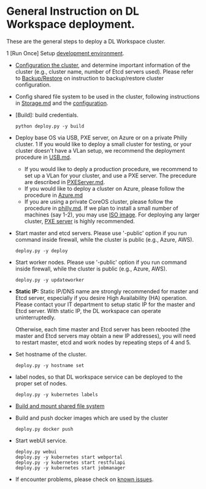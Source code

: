 # General Instruction on DL Workspace deployment. 

These are the general steps to deploy a DL Workspace cluster. 

1 [Run Once] Setup [development environment](../../DevEnvironment/Readme.md).  

* [Configuration the cluster](configuration/Readme.md), and determine important information of the cluster (e.g., cluster name, number of Etcd servers used). Please refer to [Backup/Restore](Backup.md) on instruction to backup/restore cluster configuration. 

* Config shared file system to be used in the cluster, following instructions in [Storage.md](../Storage/Readme.md) and the [configuration](../Storage/configure.md).

* [Build]: build credentials.
  ```
  python deploy.py -y build 
  ```

* Deploy base OS via USB, PXE server, on Azure or on a private Philly cluster. 
    1 If you would like to deploy a small cluster for testing, or your cluster doesn't have a VLan setup, we recommend the deployment procedure in [USB.md](USB.md). 
    * If you would like to deply a production procedure, we recommend to set up a VLan for your cluster, and use a PXE server. The precedure are described in [PXEServer.md](PXEServer.md). 
    * If you would like to deploy a cluster on Azure, please follow the procedure in [Azure.md](Azure.md)
    * If you are using a private CoreOS cluster, please follow the procedure in [philly.md](philly.md). 
    If we plan to install a small number of machines (say 1-2), you may use [ISO image](USB.md). For deploying any larger cluster, [PXE server](PXEServer.md) is highly recommended. 
  

* Start master and etcd servers. Please use '-public' option if you run command inside firewall, while the cluster is public (e.g., Azure, AWS).
    ```
    deploy.py -y deploy
    ```
  
* Start worker nodes. Please use '-public' option if you run command inside firewall, while the cluster is public (e.g., Azure, AWS).

    ```
    deploy.py -y updateworker
    ```

* **__Static IP:__** Static IP/DNS name are strongly recommended for master and Etcd server, especially if you desire High Availability (HA) operation. Please contact your IT department to setup static IP for the master and Etcd server. With static IP, the DL workspace can operate uninterruptedly. 

    Otherwise, each time master and Etcd server has been rebooted (the master and Etcd servers may obtain a new IP addresses), you will need to restart master, etcd and work nodes by repeating steps of 4 and 5. 
  
* Set hostname of the cluster. 
    ```
    deploy.py -y hostname set
    ```

* label nodes, so that DL workspace service can be deployed to the proper set of nodes. 
    ```
    deploy.py -y kubernetes labels
    ```

* [Build and mount shared file system](../Storage/Readme.md)
  
* Build and push docker images which are used by the cluster
    ```
    deploy.py docker push
    ```

* Start webUI service. 
     ```
     deploy.py webui
     deploy.py -y kubernetes start webportal
     deploy.py -y kubernetes start restfulapi
     deploy.py -y kubernetes start jobmanager
     ```

* If encounter problems, please check on [known issues](../knownissues/Readme.md).